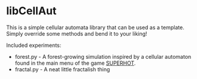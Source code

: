 # libCellAut
This is a simple cellular automata library that can be used as a template. Simply override some methods and bend it to your liking!
 
Included experiments:
* forest.py - A forest-growing simulation inspired by a cellular automaton found in the main menu of the game [SUPERHOT](https://superhotgame.com/).
* fractal.py - A neat little fractalish thing

